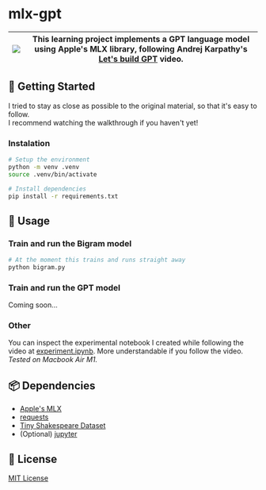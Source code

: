 # mlx-gpt

| [![](https://github.com/DiogoNeves/mlx-gpt/assets/178898/f726440c-e308-4f27-8ecc-3e761eab57db)](https://youtu.be/kCc8FmEb1nY?si=PRVcXtLSZFvnNHjx) | This learning project implements a GPT language model using Apple's MLX library, following Andrej Karpathy's [Let's build GPT](https://youtu.be/kCc8FmEb1nY?si=PRVcXtLSZFvnNHjx) video. |
| --- | --- |

## 🚀 Getting Started
I tried to stay as close as possible to the original material, so that it's easy to follow.  
I recommend watching the walkthrough if you haven't yet!

### Instalation
```bash
# Setup the environment
python -m venv .venv
source .venv/bin/activate

# Install dependencies
pip install -r requirements.txt
```

## 🤖 Usage
### Train and run the Bigram model
```bash
# At the moment this trains and runs straight away
python bigram.py
```

### Train and run the GPT model
Coming soon...

### Other
You can inspect the experimental notebook I created while following the video at [experiment.ipynb](./experiment.ipynb). More understandable if you follow the video.  
_Tested on Macbook Air M1._

## 📦 Dependencies
- [Apple's MLX](https://ml-explore.github.io/mlx/build/html/index.html)
- [requests](https://requests.readthedocs.io/en/latest/)
- [Tiny Shakespeare Dataset](https://raw.githubusercontent.com/karpathy/char-rnn/master/data/tinyshakespeare/input.txt)
- (Optional) [jupyter](https://docs.jupyter.org/en/latest/)

## 📜 License
[MIT License](./LICENSE)
